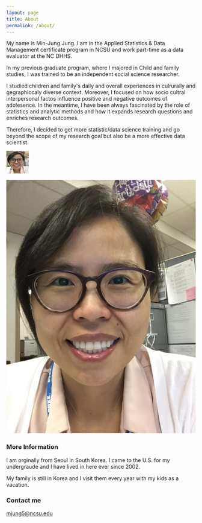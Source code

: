 ```yaml
---
layout: page
title: About
permalink: /about/
---
```


My name is Min-Jung Jung. I am in the Applied Statistics & Data Management certificate program in NCSU and work part-time as a data evaluator at the NC DHHS. 

In my previous graduate program, where I majored in Child and family studies, I was trained to be an independent social science researcher. 

I studied children and family's daily and overall experiences in culrurally and gegraphiccaly diverse context. Moreover, I focused on how socio cultral interpersonal factos influence positive and negative outcomes of adolesence. In the meantime, I have been always fascinated by the role of statistics and analytic methods and how it expands research questions and enriches research outcomes. 

Therefore, I decided to get more statistic/data science training and go beyond the scope of my research goal but also be a more effective data scientist. 

<img src="https://github.com/mjung5/mjung5.github.io/blob/master/images/Minjung.JPG" alt="MJ picture" style="height: 60px; width:60px;"/>

![me][1]

[1]: https://github.com/mjung5/mjung5.github.io/blob/master/images/Minjung.JPG

### More Information

I am orginally from Seoul in South Korea. I came to the U.S. for my undergraude and I have lived in here ever since 2002. 

My family is still in Korea and I visit them every year with my kids as a vacation.


### Contact me

[mjung5@ncsu.edu](mailto:mjung5@ncsu.edu)
